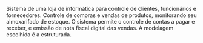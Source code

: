 Sistema de uma loja de informática para controle de clientes, funcionários e fornecedores. Controle de compras e  vendas de produtos, monitorando seu almoxarifado de estoque. O sistema permite o controle de contas a pagar e receber, e emissão de nota fiscal digital das vendas. A modelagem escolhida é a estruturada.
